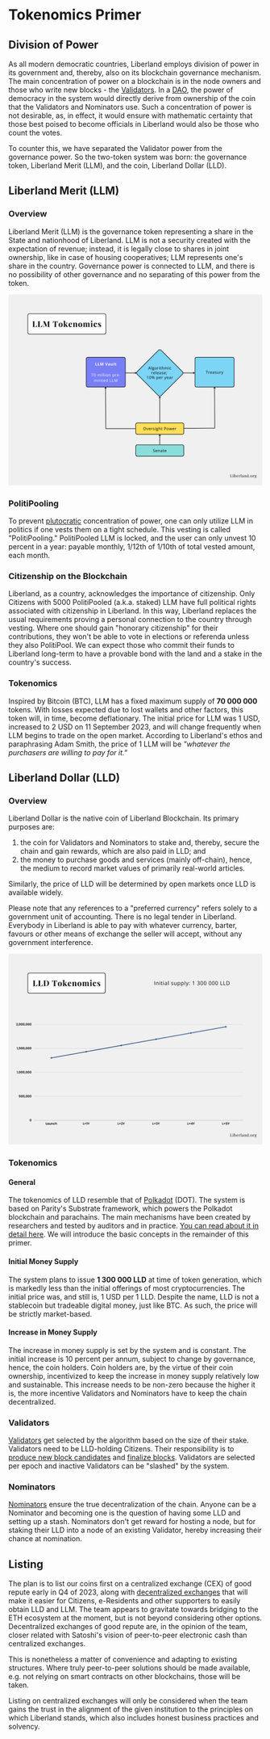 # Tokenomics Primer

## Division of Power
As all modern democratic countries, Liberland employs division of power in its government and, thereby, also on its blockchain governance mechanism. The main concentration of power on a blockchain is in the node owners and those who write new blocks - the [Validators](https://en.wikipedia.org/wiki/Proof_of_stake#Validator). 
In a [DAO](https://en.wikipedia.org/wiki/Decentralized_autonomous_organization), the power of democracy in the system would directly derive from ownership of the coin that the Validators and Nominators use.
Such a concentration of power is not desirable, as, in effect, it would ensure with mathematic certainty that those best poised to become officials in Liberland would also be those who count the votes.

To counter this, we have separated the Validator power from the governance power. So the two-token system was born: the governance token, Liberland Merit (LLM), and the coin, Liberland Dollar (LLD).

## Liberland Merit (LLM)
### Overview
Liberland Merit (LLM) is the governance token representing a share in the State and nationhood of Liberland. LLM is not a security created with the expectation of revenue; instead, it is legally close to shares in joint ownership, like in case of housing cooperatives; LLM represents one's share in the country. Governance power is connected to LLM, and there is no possibility of other governance and no separating of this power from the token.

![LLM Management Flow](media/LLMTokenomics.png)

### PolitiPooling
To prevent [plutocratic](https://en.wikipedia.org/wiki/Plutocracy) concentration of power, one can only utilize LLM in politics if one vests them on a tight schedule. This vesting is called "PolitiPooling." PolitiPooled LLM is locked, and the user can only unvest 10 percent in a year: payable monthly, 1/12th of 1/10th of total vested amount, each month.

### Citizenship on the Blockchain
Liberland, as a country, acknowledges the importance of citizenship. Only Citizens with 5000 PolitiPooled (a.k.a. staked) LLM have full political rights associated with citizenship in Liberland. In this way, Liberland replaces the usual requirements proving a personal connection to the country through vesting. Where one should gain "honorary citizenship" for their contributions, they won't be able to vote in elections or referenda unless they also PolitiPool. We can expect those who commit their funds to Liberland long-term to have a provable bond with the land and a stake in the country's success. 

### Tokenomics
Inspired by Bitcoin (BTC), LLM has a fixed maximum supply of **70 000 000** tokens. With losses expected due to lost wallets and other factors, this token will, in time, become deflationary. The initial price for LLM was 1 USD, increased to 2 USD on 11 September 2023, and will change frequently when LLM begins to trade on the open market. According to Liberland's ethos and paraphrasing Adam Smith, the price of 1 LLM will be <i>"whatever the purchasers are willing to pay for it."</i>

## Liberland Dollar (LLD)
### Overview
Liberland Dollar is the native coin of Liberland Blockchain. Its primary purposes are:  
1. the coin for Validators and Nominators to stake and, thereby, secure the chain and gain rewards, which are also paid in LLD; and
2. the money to purchase goods and services (mainly off-chain), hence, the medium to record market values of primarily real-world articles.

Similarly, the price of LLD will be determined by open markets once LLD is available widely.

Please note that any references to a "preferred currency" refers solely to a government unit of accounting. There is no legal tender in Liberland. Everybody in Liberland is able to pay with whatever currency, barter, favours or other means of exchange the seller will accept, without any government interference.

![LLD Inflation Chart](media/LLDTokenomics.png)

### Tokenomics
#### General
The tokenomics of LLD resemble that of [Polkadot](https://en.wikipedia.org/wiki/Polkadot_(cryptocurrency)) (DOT). 
The system is based on Parity's Substrate framework, which powers the Polkadot blockchain and parachains. 
The main mechanisms have been created by researchers and tested by auditors and in practice. 
[You can read about it in detail here](https://wiki.polkadot.network/docs/maintain-polkadot-parameters). 
We will introduce the basic concepts in the remainder of this primer.

#### Initial Money Supply
The system plans to issue **1 300 000 LLD** at time of token generation, which is markedly less than the initial offerings of most cryptocurrencies. 
The initial price was, and still is, 1 USD per 1 LLD. 
Despite the name, LLD is not a stablecoin but tradeable digital money, just like BTC. As such, the price will be strictly market-based.

#### Increase in Money Supply
The increase in money supply is set by the system and is constant. The initial increase is 10 percent per annum, subject to change by governance, hence, the coin holders. Coin holders are, by the virtue of their coin ownership, incentivized to keep the increase in money supply relatively low and sustainable. This increase needs to be non-zero because the higher it is, the more incentive Validators and Nominators have to keep the chain decentralized.

### Validators
[Validators](https://wiki.polkadot.network/docs/learn-staking#selection-of-Validators) get selected by the algorithm based on the size of their stake. Validators need to be LLD-holding Citizens. Their responsibility is to [produce new block candidates](https://wiki.polkadot.network/docs/learn-consensus#block-production-babe) and [finalize blocks](https://wiki.polkadot.network/docs/learn-consensus#finality-gadget-grandpa). Validators are selected per epoch and inactive Validators can be "slashed" by the system.

### Nominators
[Nominators](https://wiki.polkadot.network/docs/learn-staking#selection-of-Validators) ensure the true decentralization of the chain. Anyone can be a Nominator and becoming one is the question of having some LLD and setting up a stash. Nominators don't get reward for hosting a node, but for staking their LLD into a node of an existing Validator, hereby increasing their chance at nomination.

## Listing
The plan is to list our coins first on a centralized exchange (CEX) of good repute early in Q4 of 2023, along with [decentralized exchanges](https://en.wikipedia.org/wiki/Decentralized_finance#Decentralized_exchanges) that will make it easier for Citizens, e-Residents and other supporters to easily obtain LLD and LLM. 
The team appears to gravitate towards bridging to the ETH ecosystem at the moment, but is not beyond considering other options. 
Decentralized exchanges of good repute are, in the opinion of the team, closer related with Satoshi's vision of peer-to-peer electronic cash than centralized exchanges.

This is nonetheless a matter of convenience and adapting to existing structures. Where truly peer-to-peer solutions should be made available, e.g. not relying on smart contracts on other blockchains, those will be taken.

Listing on centralized exchanges will only be considered when the team gains the trust in the alignment of the given institution to the principles on which Liberland stands, which also includes honest business practices and solvency. 

